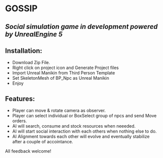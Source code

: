 # GOSSIP
## _Social simulation game in development powered by UnrealEngine 5_

## Installation:

- Download Zip File.
- Right click on project icon and Generate Project files
- Import Unreal Manikin from Third Person Template
- Set SkeletonMesh of BP_Npc as Unreal Manikin
- Enjoy

## Features:
- Player can move & rotate camera as observer.
- Player can select individual or BoxSelect group of npcs and send Move orders.
- AI will search, consume and stock resources when neeeded.
- AI will start social interaction with each others when nothing else to do.
- AI Alignment towards each other will evolve and eventually stabilize after a couple of accointance.

All feedback welcome!